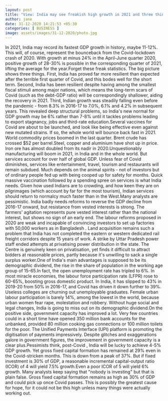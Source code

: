 ```yaml
---
layout: post
title: "View: India may see freakish high growth in 2021 and three things in the big picture"
author: jane 
date: 31-12-2020 14:21:53 +05:30 
categories: [ BUSINESS ] 
image: assets/images/31-12-2020/photo.jpg
---
```

In 2021, India may record its fastest GDP growth in history, maybe 11-12%. This will, of course, represent the bounceback from the Covid-lockdown crash of 2020. With growth at minus 24% in the April-June quarter 2020, positive growth of 28-30% is possible in the corresponding quarter of 2021, lifting the average for the year.Forget these freak statistics. The big picture shows three things. First, India has proved far more resilient than expected after the terrible first quarter of Covid, and this bodes well for the short term. Second, India has been resilient despite having among the smallest fiscal stimuli among major nations, which means the long-term scars of Covid (such as the debt-GDP ratio) will be correspondingly shallower, aiding the recovery in 2021. Third, Indian growth was steadily falling even before the pandemic - from 8.3% in 2016-17 to 7.0%, 6.1% and 4.2% in subsequent years. This revealed deep structural problems, so India's new normal for GDP growth may be 6% rather than 7-8% until it tackles problems leading to export stagnancy, jobs and third-rate education.Several vaccines for Covid are about to be launched, and look like being effective even against new mutated strains. If so, the whole world will bounce back fast in 2021. World commodity prices boomed in the last quarter. Brent crude has crossed $52 per barrel.Steel, copper and aluminium have shot up in price. Iron ore has almost doubled from its nadir in 2020.Unquestionably manufacturing will boom in 2021, in India and in the whole world. But services account for over half of global GDP. Unless fear of Covid diminishes, services like entertainment, travel, tourism and restaurants will remain subdued. Much depends on the animal spirits - not of investors but of ordinary people fed up with being cooped up for safety for months. Quick massive vaccination followed by a spending spree on services is what India needs. Given how used Indians are to crowding, and how keen they are on pilgrimages (which account by far for the most tourism), Indian services should return to normalcy much faster than in the West.Many analysts are pessimistic. India badly needs reforms to reverse the GDP decline from 2016-17 onward, but resistance from vested interests is strong. The farmers' agitation represents pure vested interest rather than the national interest, but shows no sign of an early end. The labour reforms proposed in 2020 are weak and incapable of convincing investors to set up factories with 50,000 workers as in Bangladesh . Land acquisition remains such a problem that India has not completed the eastern or western dedicated rail freight corridors despite 15 years of work. A strike by Uttar Pradesh power staff ended attempts at privatising power distribution in the state. The Centre is genuinely keen on privatisation, yet finds it difficult to attract bidders at reasonable prices, partly because it's unwilling to sack a single surplus worker.One of India's main advantages is supposed to be its demographic dividend, the rise in the share of population in the working age group of 15-65.In fact, the open unemployment rate has tripled to 6%. In most miracle economies, the labour force participation rate (LFPR) rose to 60-65%, boosting gross domestic product. In India, it has slipped to 43% in 2019-20 from 50% in 2016-17, and Covid has driven it down further to 39%. Useless colleges are churning out unemployable graduates. Female urban labour participation is barely 14%, among the lowest in the world, because urban women fear rape, molestation and robbery. Without huge social and legal changes, India is going to miss out on its demographic dividend.On the positive side, government capacity has improved a lot. Very few countries could in a short time have opened 350 million bank accounts for the unbanked, provided 80 million cooking gas connections or 100 million toilets for the poor. The Unified Payments Interface (UPI) platform is promoting the digitisation of payments impressively. Despite glitches and exaggerations galore in government figures, the improvement in government capacity is a clear plus.Pessimists think, post-Covid , India will be lucky to achieve 4-5% GDP growth. Yet gross fixed capital formation has remained at 29% even in the Covid-stricken months. This is down from a peak of 37%. But if fixed investment is 30% of GDP, a reasonable incremental capital-output ratio (ICOR) of 4 will yield 7.5% growth.Even a poor ICOR of 5 will yield 6% growth. Many analysts keep saying that "nobody is investing" but that is plain false. Gross fixed capital formation remains as high as 30% of GDP and could pick up once Covid passes. This is possibly the greatest cause for hope, for it could not be this high unless many things were actually working out.